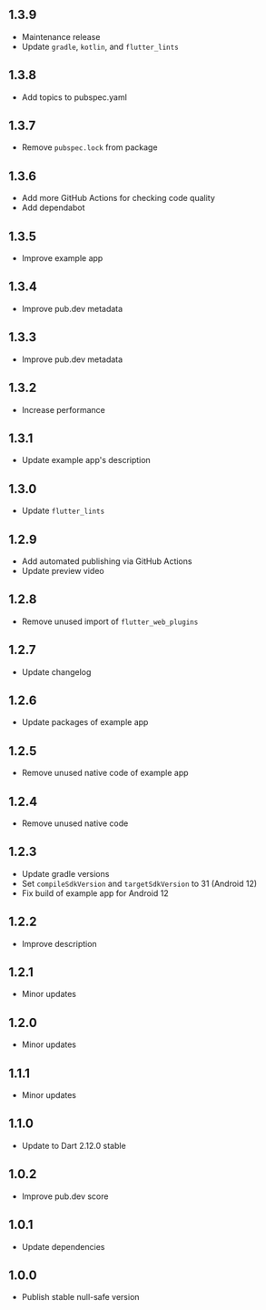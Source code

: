 ## 1.3.9

* Maintenance release
* Update `gradle`, `kotlin`, and `flutter_lints`

## 1.3.8

* Add topics to pubspec.yaml

## 1.3.7

* Remove `pubspec.lock` from package

## 1.3.6

* Add more GitHub Actions for checking code quality
* Add dependabot

## 1.3.5

* Improve example app

## 1.3.4

* Improve pub.dev metadata

## 1.3.3

* Improve pub.dev metadata

## 1.3.2

* Increase performance

## 1.3.1

* Update example app's description

## 1.3.0

* Update `flutter_lints`

## 1.2.9

* Add automated publishing via GitHub Actions
* Update preview video

## 1.2.8

* Remove unused import of `flutter_web_plugins`

## 1.2.7

* Update changelog

## 1.2.6

* Update packages of example app

## 1.2.5

* Remove unused native code of example app

## 1.2.4

* Remove unused native code

## 1.2.3

* Update gradle versions
* Set `compileSdkVersion` and `targetSdkVersion` to 31 (Android 12)
* Fix build of example app for Android 12

## 1.2.2

* Improve description

## 1.2.1

* Minor updates

## 1.2.0

* Minor updates

## 1.1.1

* Minor updates

## 1.1.0

* Update to Dart 2.12.0 stable

## 1.0.2

* Improve pub.dev score

## 1.0.1

* Update dependencies

## 1.0.0

* Publish stable null-safe version
